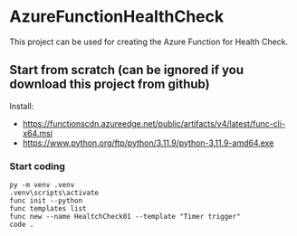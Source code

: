 # AzureFunctionHealthCheck
This project can be used for creating the Azure Function for Health Check.

## Start from scratch (can be ignored if you download this project from github)
Install:
- https://functionscdn.azureedge.net/public/artifacts/v4/latest/func-cli-x64.msi
- https://www.python.org/ftp/python/3.11.9/python-3.11.9-amd64.exe


### Start coding
```
py -m venv .venv
.venv\scripts\activate
func init --python
func templates list
func new --name HealtchCheck01 --template "Timer trigger"
code .
  ```

